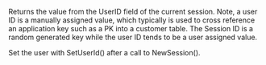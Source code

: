 ﻿Returns the value from the UserID field of the current session. Note, a user ID is a manually assigned value, which typically is used to cross reference an application key such as a PK into a customer table. The Session ID is a random generated key while the user ID tends to be a user assigned value.

Set the user with SetUserId() after a call to NewSession().